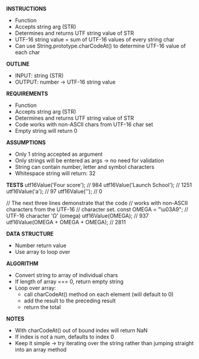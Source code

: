 **INSTRUCTIONS**
- Function
- Accepts string arg (STR)
- Determines and returns UTF string value of STR
- UTF-16 string value = sum of UTF-16 values of every string char
- Can use String.prototype.charCodeAt() to determine UTF-16 value of each char

**OUTLINE**
- INPUT: string (STR)
- OUTPUT: number -> UTF-16 string value

**REQUIREMENTS**
- Function 
- Accepts string arg (STR)
- Determines and returns UTF string value of STR
- Code works with non-ASCII chars from UTF-16 char set
- Empty string will return 0

**ASSUMPTIONS**
- Only 1 string accepted as argument
- Only strings will be entered as args -> no need for validation
- String can contain number, letter and symbol characters
- Whitespace string will return: 32

**TESTS**
utf16Value('Four score');         // 984
utf16Value('Launch School');      // 1251
utf16Value('a');                  // 97
utf16Value('');                   // 0

// The next three lines demonstrate that the code
// works with non-ASCII characters from the UTF-16
// character set.
const OMEGA = "\u03A9";             // UTF-16 character 'Ω' (omega)
utf16Value(OMEGA);                  // 937
utf16Value(OMEGA + OMEGA + OMEGA);  // 2811

**DATA STRUCTURE**
- Number return value
- Use array to loop over

**ALGORITHM**
- Convert string to array of individual chars
- If length of array === 0, return empty string
- Loop over array:
  - call charCodeAt() method on each element (will default to 0)
  - add the result to the preceding result
  - return the total

**NOTES**
- With charCodeAt() out of bound index will return NaN
- If index is not a num, defaults to index 0
- Keep it simple -> try iterating over the string rather than jumping straight into an array method